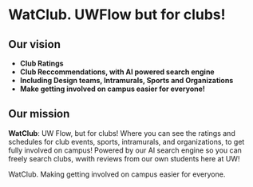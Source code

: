 ﻿# WatClub. UWFlow but for clubs!

## Our vision

- **Club Ratings**
- **Club Reccommendations, with AI powered search engine**
- **Including Design teams, Intramurals, Sports and Organizations** 
- **Make getting involved on campus easier for everyone!**

## Our mission

**WatClub**: UW Flow, but for clubs! Where you can see the ratings and schedules for club events, sports, intramurals, and organizations, to get fully involved on campus! Powered by our AI search engine so you can freely search clubs, wwith reviews from our own students here at UW!

WatClub. Making getting involved on campus easier for everyone.
